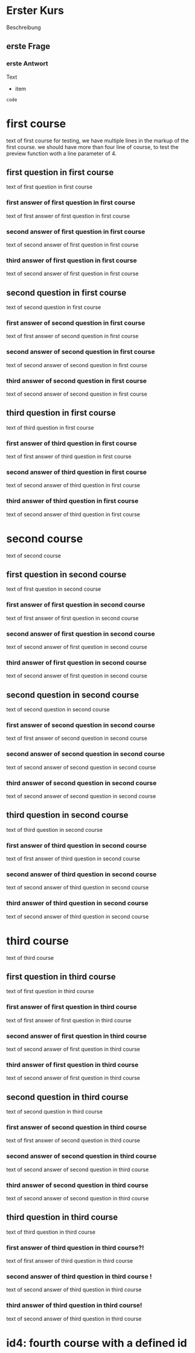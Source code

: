 # Erster Kurs

Beschreibung

## erste Frage

### erste Antwort

Text 

* item

```
code
```


# first course

text of first course
for testing, we have
multiple lines in the
markup of the first course.
we should have more than
four line of course, to
test the preview function
woth a line parameter of 4.

## first question in first course

text of first question
in first course

### first answer of first question in first course

text of first answer
of first question
in first course

### second answer of first question in first course

text of second answer
of first question
in first course

### third answer of first question in first course

text of second answer
of first question
in first course

## second question in first course

text of second question
in first course

### first answer of second question in first course

text of first answer
of second question
in first course

### second answer of second question in first course

text of second answer
of second question
in first course

### third answer of second question in first course

text of second answer
of second question
in first course

## third question in first course

text of third question
in first course

### first answer of third question in first course

text of first answer
of third question
in first course

### second answer of third question in first course

text of second answer
of third question
in first course

### third answer of third question in first course

text of second answer
of third question
in first course

# second course

text of second course

## first question in second course

text of first question
in second course

### first answer of first question in second course

text of first answer
of first question
in second course

### second answer of first question in second course

text of second answer
of first question
in second course

### third answer of first question in second course

text of second answer
of first question
in second course

## second question in second course

text of second question
in second course

### first answer of second question in second course

text of first answer
of second question
in second course

### second answer of second question in second course

text of second answer
of second question
in second course

### third answer of second question in second course

text of second answer
of second question
in second course

## third question in second course

text of third question
in second course

### first answer of third question in second course

text of first answer
of third question
in second course

### second answer of third question in second course

text of second answer
of third question
in second course

### third answer of third question in second course

text of second answer
of third question
in second course

# third course

text of third course

## first question in third course

text of first question
in third course

### first answer of first question in third course

text of first answer
of first question
in third course

### second answer of first question in third course

text of second answer
of first question
in third course

### third answer of first question in third course

text of second answer
of first question
in third course

## second question in third course

text of second question
in third course

### first answer of second question in third course

text of first answer
of second question
in third course

### second answer of second question in third course

text of second answer
of second question
in third course

### third answer of second question in third course

text of second answer
of second question
in third course

## third question in third course

text of third question
in third course

### first answer of third question in third course?!

text of first answer
of third question
in third course

### second answer of third question in third course !

text of second answer
of third question
in third course

### third answer of third question in third course!

text of second answer
of third question
in third course

# id4: fourth course with a defined id

